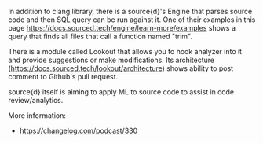 In addition to clang library, there is a source{d}'s Engine that parses source code and then SQL query can be run against it. One of their examples in this page https://docs.sourced.tech/engine/learn-more/examples shows a query that finds all files that call a function named "trim".

There is a module called Lookout that allows you to hook analyzer into it and provide suggestions or make modifications. Its architecture (https://docs.sourced.tech/lookout/architecture) shows ability to post comment to Github's pull request.

source{d} itself is aiming to apply ML to source code to assist in code review/analytics.

More information:
- https://changelog.com/podcast/330
